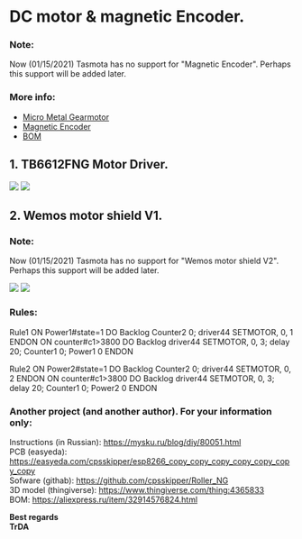 # DC motor & magnetic Encoder.
### Note:
Now (01/15/2021) Tasmota has no support for "Magnetic Encoder". Perhaps this support will be added later.

### More info:
 - [Micro Metal Gearmotor](https://www.pololu.com/product/997)
 - [Magnetic Encoder](https://www.pololu.com/product/4761)
 - [BOM](https://aliexpress.ru/item/32843928518.html)

## 1. TB6612FNG Motor Driver.
![](https://raw.githubusercontent.com/TrDA-hab/Projects/master/DC_motor2/911.jpg)
![](https://raw.githubusercontent.com/TrDA-hab/Projects/master/DC_motor2/912.jpg)

## 2. Wemos motor shield V1.
### Note:
Now (01/15/2021) Tasmota has no support for "Wemos motor shield V2". Perhaps this support will be added later.

![](https://raw.githubusercontent.com/TrDA-hab/Projects/master/DC_motor2/913.jpg)
![](https://raw.githubusercontent.com/TrDA-hab/Projects/master/DC_motor2/914.jpg)

### Rules:

Rule1 
ON Power1#state=1 DO Backlog Counter2 0; driver44 SETMOTOR, 0, 1 ENDON
ON counter#c1>3800 DO Backlog driver44 SETMOTOR, 0, 3; delay 20; Counter1 0; Power1 0 ENDON

Rule2 
ON Power2#state=1 DO Backlog Counter2 0; driver44 SETMOTOR, 0, 2 ENDON
ON counter#c1>3800 DO Backlog driver44 SETMOTOR, 0, 3; delay 20; Counter1 0; Power2 0 ENDON


### Another project (and another author). For your information only:   

Instructions (in Russian): https://mysku.ru/blog/diy/80051.html   
PCB (easyeda): https://easyeda.com/cpsskipper/esp8266_copy_copy_copy_copy_copy_copy_copy   
Sofware (githab): https://github.com/cpsskipper/Roller_NG   
3D model (thingiverse): https://www.thingiverse.com/thing:4365833   
BOM: https://aliexpress.ru/item/32914576824.html   

**Best regards  
TrDA**
